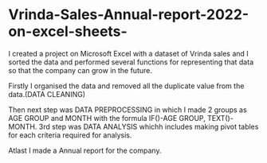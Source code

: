 # Vrinda-Sales-Annual-report-2022-on-excel-sheets-


I created a project on Microsoft Excel with a dataset of Vrinda sales and I sorted the data and performed several functions for representing that data so that the company can grow in the future.


Firstly I organised the data and removed all the duplicate value from the data.(DATA CLEANING)


Then next step was DATA PREPROCESSING in which I made 2 groups as AGE GROUP and MONTH with the formula IF()-AGE GROUP, TEXT()-MONTH.
3rd step was DATA ANALYSIS whichh includes making pivot tables for each criteria required for analysis.


Atlast I made a Annual report for the company.
